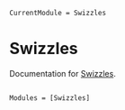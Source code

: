 ```@meta
CurrentModule = Swizzles
```

# Swizzles

Documentation for [Swizzles](https://github.com/serenity4/Swizzles.jl).

```@index
```

```@autodocs
Modules = [Swizzles]
```
